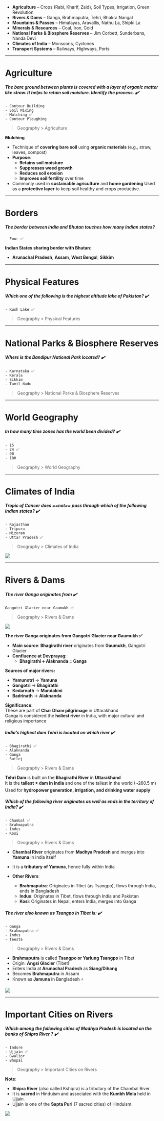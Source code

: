 



- **Agriculture** – Crops (Rabi, Kharif, Zaid), Soil Types, Irrigation, Green Revolution
- **Rivers & Dams** – Ganga, Brahmaputra, Tehri, Bhakra Nangal
- **Mountains & Passes** – Himalayas, Aravallis, Nathu La, Shipki La
- **Minerals & Resources** – Coal, Iron, Gold
- **National Parks & Biosphere Reserves** – Jim Corbett, Sunderbans, Nanda Devi
- **Climates of India** – Monsoons, Cyclones
- **Transport Systems** – Railways, Highways, Ports

---

# Agriculture


##### **The bare ground between plants is covered with a layer of organic matter like straw. It helps to retain soil moisture. Identify the process.** ✔️
```
- Contour Building  
- Soil Mixing  
- Mulching ✅  
- Contour Ploughing  
```
> Geography > Agriculture


**Mulching**
- Technique of **covering bare soil** using **organic materials** (e.g., straw, leaves, compost)
- **Purpose**:
    - **Retains soil moisture**
    - **Suppresses weed growth**
    - **Reduces soil erosion**
    - **Improves soil fertility** over time
- Commonly used in **sustainable agriculture** and **home gardening**
Used as a **protective layer** to keep soil healthy and crops productive.


---

# Borders

##### **The border between India and Bhutan touches how many Indian states?**

```
- Four ✅  
```


**Indian States sharing border with Bhutan**:
- **Arunachal Pradesh**, **Assam**, **West Bengal**,  **Sikkim**

---
# Physical Features

##### **Which one of the following is the highest altitude lake of Pakistan?** ✔️
```
- Rush Lake ✅  
```
> Geography >  Physical Features


---

# National Parks & Biosphere Reserves

##### **Where is the Bandipur National Park located?** ✔️
```
- Karnataka ✅  
- Kerala  
- Sikkim  
- Tamil Nadu
```
> Geography > National Parks & Biosphere Reserves


---

# World Geography


##### **In how many time zones has the world been divided?** ✔️
```
- 15  
- 24 ✅  
- 90  
- 180
```
> Geography >  World Geography


---

# Climates of India

##### **Tropic of Cancer does ==not== pass through which of the following Indian states?** ✔️
```
- Rajasthan
- Tripura
- Mizoram
- Uttar Pradesh ✅
```
> Geography > Climates of India


![](https://earthhow.com/wp-content/uploads/2024/02/Tropic-of-Cancer-vs-Tropic-of-Capricorn.jpg)

---

# Rivers & Dams

##### **The river Ganga originates from** ✔️
```
Gangotri Glacier near Gaumukh ✅
```
> Geography > Rivers & Dams


![](https://sudarshangurjar.com/wp-content/uploads/2023/04/image-81.png)

**The river Ganga originates from Gangotri Glacier near Gaumukh ✅**
- **Main source**: **Bhagirathi river** originates from **Gaumukh**, Gangotri Glacier
- **Confluence at Devprayag**:
    - **Bhagirathi + Alaknanda = Ganga**
        
**Sources of major rivers:**
- **Yamunotri** → **Yamuna**
- **Gangotri** → **Bhagirathi**
- **Kedarnath** → **Mandakini**
- **Badrinath** → **Alaknanda**
    
**Significance:**  
These are part of **Char Dham pilgrimage** in Uttarakhand  
Ganga is considered the **holiest river** in India, with major cultural and religious importance


##### **India's highest dam Tehri is located on which river** ✔️
```
- Bhagirathi ✅
- Alaknanda
- Ganga
- Sutlej
```
> Geography > Rivers & Dams


**Tehri Dam** is built on the **Bhagirathi River** in **Uttarakhand**  
It is the **tallest ⭐ dam in India** and one of the tallest in the world (~260.5 m)  
Used for **hydropower generation, irrigation, and drinking water supply**  


##### **Which of the following river originates as well as ends in the territory of India?** ✔️
```
- Chambal ✅ 
- Brahmaputra
- Indus
- Kosi
```
> Geography > Rivers & Dams 

- **Chambal River** originates from **Madhya Pradesh** and merges into **Yamuna** in India itself
- It is a **tributary of Yamuna**, hence fully within India
- **Other Rivers**:
    
    - **Brahmaputra**: Originates in Tibet (as Tsangpo), flows through India, ends in Bangladesh
    - **Indus**: Originates in Tibet, flows through India and Pakistan
    - **Kosi**: Originates in Nepal, enters India, merges into Ganga

##### **The river also known as Tsangpo in Tibet is:** ✔️
```
- Ganga  
- Brahmaputra ✅  
- Indus  
- Teesta  
```
> Geography > Rivers & Dams


- **Brahmaputra** is called **Tsangpo or Yarlung Tsangpo** in Tibet    
- Origin: **Angsi Glacier** (Tibet)
- Enters India at **Arunachal Pradesh** as **Siang/Dihang**
- Becomes **Brahmaputra** in Assam
- Known as **Jamuna** in Bangladesh ⭐

![](https://images.theconversation.com/files/138977/original/image-20160923-29882-1ippmek.jpg?ixlib=rb-4.1.0&q=45&auto=format&w=754&fit=clip)


---
# Important Cities on Rivers

##### **Which among the following cities of Madhya Pradesh is located on the banks of Shipra River ?** ✔️
```
- Indore
- Ujjain ✅
- Gwalior
- Bhopal
```
> Geography > Important Cities on Rivers

**Note:**
- **Shipra River** (also called Kshipra) is a tributary of the Chambal River.
- It is **sacred** in Hinduism and associated with the **Kumbh Mela** held in Ujjain.
- Ujjain is one of the **Sapta Puri** (7 sacred cities) of Hinduism.

![](https://riversinsight.com/wp-content/uploads/2024/04/Shipra-River-Map-in-Ujjain-800x445.webp)